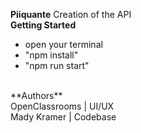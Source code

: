 **Piiquante**
Creation of the API
<br/>
**Getting Started**
- open your terminal
- "npm install"
- "npm run start"
<br/>
**Authors** <br/>
OpenClassrooms | UI/UX <br/>
Mady Kramer | Codebase
